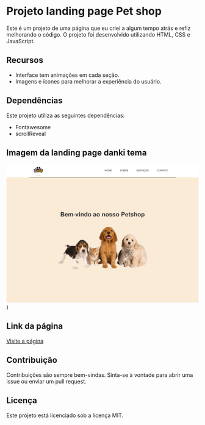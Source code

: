 # Projeto landing page Pet shop

Este é um projeto de uma página que eu criei a algum tempo atrás e refiz melhorando o código. O projeto foi desenvolvido utilizando HTML, CSS e JavaScript.

## Recursos

- Interface tem animações em cada seção.
- Imagens e ícones para melhorar a experiência do usuário.


## Dependências

Este projeto utiliza as seguintes dependências:

- Fontawesome
- scrollReveal

## Imagem da landing page danki tema
![Texto Alternativo](https://github.com/marcosoliveira253/petshop/blob/main/img/tela.png))

## Link da página
<a href="https://site-petshop.netlify.app/#sobre" target="_blank">Visite a página</a>


## Contribuição

Contribuições são sempre bem-vindas. Sinta-se à vontade para abrir uma issue ou enviar um pull request.

## Licença

Este projeto está licenciado sob a licença MIT.
